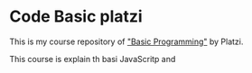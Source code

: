 # Code Basic platzi
This is my course repository of ["Basic Programming"](https://platzi.com/clases/programacion-basica/) by Platzi.

This course is explain th basi JavaScritp and  
<!--stackedit_data:
eyJoaXN0b3J5IjpbMTg2MTMwMDAwNl19
-->